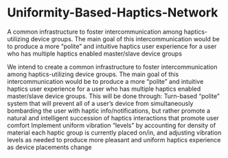 # Uniformity-Based-Haptics-Network
A common infrastructure to foster intercommunication among haptics-utilizing device groups. The main goal of this intercommunication would be to produce a more “polite”  and intuitive haptics user experience for a user who has multiple haptics enabled master/slave device groups

We intend to create a common infrastructure to foster intercommunication among haptics-utilizing device groups. The main goal of this intercommunication would be to produce a more “polite”  and intuitive haptics user experience for a user who has multiple haptics enabled master/slave device groups. This will be done through:
Turn-based “polite” system that will prevent all of a user’s device from simultaneously bombarding the user with haptic info/notifications, but rather promote a natural and intelligent succession of haptics interactions that promote user comfort
Implement uniform vibration “levels” by accounting for density of material each haptic group is currently placed on/in, and adjusting vibration levels as needed to produce more pleasant and uniform haptics experience as device placements change
